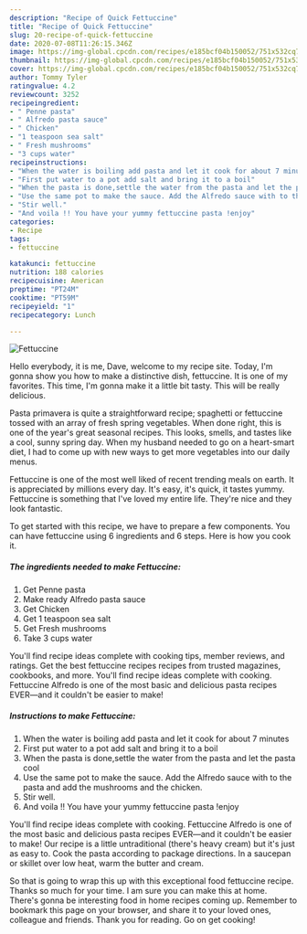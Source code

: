 ```yaml
---
description: "Recipe of Quick Fettuccine"
title: "Recipe of Quick Fettuccine"
slug: 20-recipe-of-quick-fettuccine
date: 2020-07-08T11:26:15.346Z
image: https://img-global.cpcdn.com/recipes/e185bcf04b150052/751x532cq70/fettuccine-recipe-main-photo.jpg
thumbnail: https://img-global.cpcdn.com/recipes/e185bcf04b150052/751x532cq70/fettuccine-recipe-main-photo.jpg
cover: https://img-global.cpcdn.com/recipes/e185bcf04b150052/751x532cq70/fettuccine-recipe-main-photo.jpg
author: Tommy Tyler
ratingvalue: 4.2
reviewcount: 3252
recipeingredient:
- " Penne pasta"
- " Alfredo pasta sauce"
- " Chicken"
- "1 teaspoon sea salt"
- " Fresh mushrooms"
- "3 cups water"
recipeinstructions:
- "When the water is boiling add pasta and let it cook for about 7 minutes"
- "First put water to a pot add salt and bring it to a boil"
- "When the pasta is done,settle the water from the pasta and let the pasta cool"
- "Use the same pot to make the sauce. Add the Alfredo sauce with to the pasta and add the mushrooms and the chicken."
- "Stir well."
- "And voila !! You have your yummy fettuccine pasta !enjoy"
categories:
- Recipe
tags:
- fettuccine

katakunci: fettuccine 
nutrition: 188 calories
recipecuisine: American
preptime: "PT24M"
cooktime: "PT59M"
recipeyield: "1"
recipecategory: Lunch

---
```



![Fettuccine](https://img-global.cpcdn.com/recipes/e185bcf04b150052/751x532cq70/fettuccine-recipe-main-photo.jpg)

Hello everybody, it is me, Dave, welcome to my recipe site. Today, I'm gonna show you how to make a distinctive dish, fettuccine. It is one of my favorites. This time, I'm gonna make it a little bit tasty. This will be really delicious.

Pasta primavera is quite a straightforward recipe; spaghetti or fettuccine tossed with an array of fresh spring vegetables. When done right, this is one of the year&#39;s great seasonal recipes. This looks, smells, and tastes like a cool, sunny spring day. When my husband needed to go on a heart-smart diet, I had to come up with new ways to get more vegetables into our daily menus.

Fettuccine is one of the most well liked of recent trending meals on earth. It is appreciated by millions every day. It's easy, it's quick, it tastes yummy. Fettuccine is something that I've loved my entire life. They're nice and they look fantastic.


To get started with this recipe, we have to prepare a few components. You can have fettuccine using 6 ingredients and 6 steps. Here is how you cook it.

<!--inarticleads1-->

##### The ingredients needed to make Fettuccine:

1. Get  Penne pasta
1. Make ready  Alfredo pasta sauce
1. Get  Chicken
1. Get 1 teaspoon sea salt
1. Get  Fresh mushrooms
1. Take 3 cups water


You&#39;ll find recipe ideas complete with cooking tips, member reviews, and ratings. Get the best fettuccine recipes recipes from trusted magazines, cookbooks, and more. You&#39;ll find recipe ideas complete with cooking. Fettuccine Alfredo is one of the most basic and delicious pasta recipes EVER—and it couldn&#39;t be easier to make! 

<!--inarticleads2-->

##### Instructions to make Fettuccine:

1. When the water is boiling add pasta and let it cook for about 7 minutes
1. First put water to a pot add salt and bring it to a boil
1. When the pasta is done,settle the water from the pasta and let the pasta cool
1. Use the same pot to make the sauce. Add the Alfredo sauce with to the pasta and add the mushrooms and the chicken.
1. Stir well.
1. And voila !! You have your yummy fettuccine pasta !enjoy


You&#39;ll find recipe ideas complete with cooking. Fettuccine Alfredo is one of the most basic and delicious pasta recipes EVER—and it couldn&#39;t be easier to make! Our recipe is a little untraditional (there&#39;s heavy cream) but it&#39;s just as easy to. Cook the pasta according to package directions. In a saucepan or skillet over low heat, warm the butter and cream. 

So that is going to wrap this up with this exceptional food fettuccine recipe. Thanks so much for your time. I am sure you can make this at home. There's gonna be interesting food in home recipes coming up. Remember to bookmark this page on your browser, and share it to your loved ones, colleague and friends. Thank you for reading. Go on get cooking!
